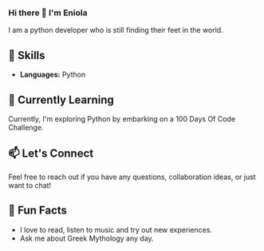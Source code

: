 ### Hi there 👋 I'm Eniola
I am a python developer who is still finding their feet in the world.

## 🔧 Skills

- **Languages:** Python

## 🌱 Currently Learning

Currently, I'm exploring Python by embarking on a 100 Days Of Code Challenge.

## 📫 Let's Connect

Feel free to reach out if you have any questions, collaboration ideas, or just want to chat!

## 🎨 Fun Facts

- I love to read, listen to music and try out new experiences.
- Ask me about Greek Mythology any day.


